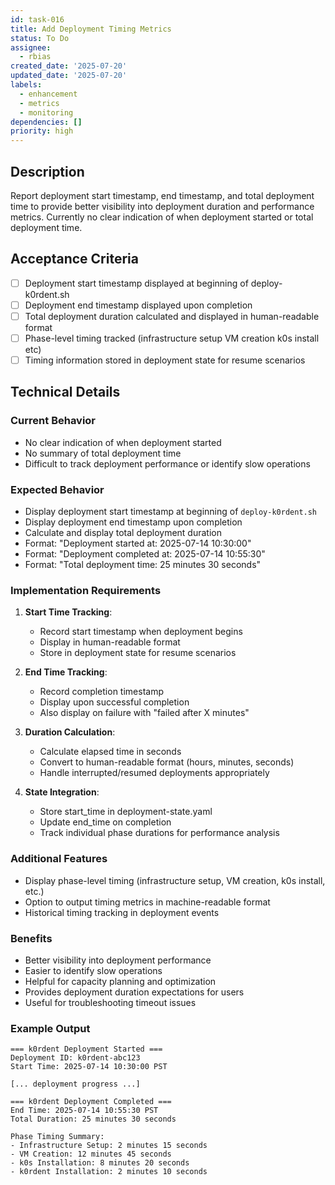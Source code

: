 ```yaml
---
id: task-016
title: Add Deployment Timing Metrics
status: To Do
assignee:
  - rbias
created_date: '2025-07-20'
updated_date: '2025-07-20'
labels:
  - enhancement
  - metrics
  - monitoring
dependencies: []
priority: high
---
```


## Description

Report deployment start timestamp, end timestamp, and total deployment time to provide better visibility into deployment duration and performance metrics. Currently no clear indication of when deployment started or total deployment time.

## Acceptance Criteria

- [ ] Deployment start timestamp displayed at beginning of deploy-k0rdent.sh
- [ ] Deployment end timestamp displayed upon completion
- [ ] Total deployment duration calculated and displayed in human-readable format
- [ ] Phase-level timing tracked (infrastructure setup VM creation k0s install etc)
- [ ] Timing information stored in deployment state for resume scenarios

## Technical Details

### Current Behavior
- No clear indication of when deployment started
- No summary of total deployment time
- Difficult to track deployment performance or identify slow operations

### Expected Behavior
- Display deployment start timestamp at beginning of `deploy-k0rdent.sh`
- Display deployment end timestamp upon completion
- Calculate and display total deployment duration
- Format: "Deployment started at: 2025-07-14 10:30:00"
- Format: "Deployment completed at: 2025-07-14 10:55:30"
- Format: "Total deployment time: 25 minutes 30 seconds"

### Implementation Requirements
1. **Start Time Tracking**:
   - Record start timestamp when deployment begins
   - Display in human-readable format
   - Store in deployment state for resume scenarios

2. **End Time Tracking**:
   - Record completion timestamp
   - Display upon successful completion
   - Also display on failure with "failed after X minutes"

3. **Duration Calculation**:
   - Calculate elapsed time in seconds
   - Convert to human-readable format (hours, minutes, seconds)
   - Handle interrupted/resumed deployments appropriately

4. **State Integration**:
   - Store start_time in deployment-state.yaml
   - Update end_time on completion
   - Track individual phase durations for performance analysis

### Additional Features
- Display phase-level timing (infrastructure setup, VM creation, k0s install, etc.)
- Option to output timing metrics in machine-readable format
- Historical timing tracking in deployment events

### Benefits
- Better visibility into deployment performance
- Easier to identify slow operations
- Helpful for capacity planning and optimization
- Provides deployment duration expectations for users
- Useful for troubleshooting timeout issues

### Example Output
```
=== k0rdent Deployment Started ===
Deployment ID: k0rdent-abc123
Start Time: 2025-07-14 10:30:00 PST

[... deployment progress ...]

=== k0rdent Deployment Completed ===
End Time: 2025-07-14 10:55:30 PST
Total Duration: 25 minutes 30 seconds

Phase Timing Summary:
- Infrastructure Setup: 2 minutes 15 seconds
- VM Creation: 12 minutes 45 seconds
- k0s Installation: 8 minutes 20 seconds
- k0rdent Installation: 2 minutes 10 seconds
```
